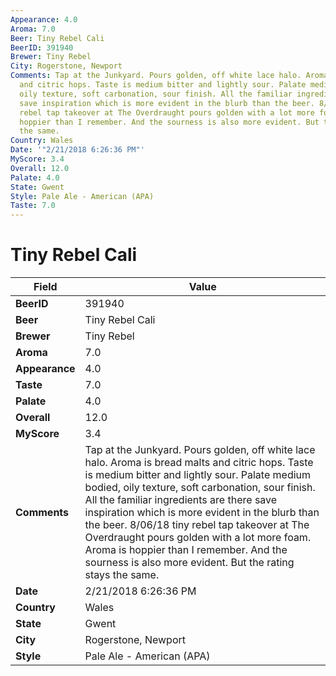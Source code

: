 ```yaml
---
Appearance: 4.0
Aroma: 7.0
Beer: Tiny Rebel Cali
BeerID: 391940
Brewer: Tiny Rebel
City: Rogerstone, Newport
Comments: Tap at the Junkyard. Pours golden, off white lace halo. Aroma is bread malts
  and citric hops. Taste is medium bitter and lightly sour. Palate medium bodied,
  oily texture, soft carbonation, sour finish. All the familiar ingredients are there
  save inspiration which is more evident in the blurb than the beer. 8/06/18 tiny
  rebel tap takeover at The Overdraught pours golden with a lot more foam. Aroma is
  hoppier than I remember. And the sourness is also more evident. But the rating stays
  the same.
Country: Wales
Date: '"2/21/2018 6:26:36 PM"'
MyScore: 3.4
Overall: 12.0
Palate: 4.0
State: Gwent
Style: Pale Ale - American (APA)
Taste: 7.0
---
```


# Tiny Rebel Cali

| Field         | Value |
|---------------|-------|
| **BeerID** | 391940 |
| **Beer** | Tiny Rebel Cali |
| **Brewer** | Tiny Rebel |
| **Aroma** | 7.0 |
| **Appearance** | 4.0 |
| **Taste** | 7.0 |
| **Palate** | 4.0 |
| **Overall** | 12.0 |
| **MyScore** | 3.4 |
| **Comments** | Tap at the Junkyard. Pours golden, off white lace halo. Aroma is bread malts and citric hops. Taste is medium bitter and lightly sour. Palate medium bodied, oily texture, soft carbonation, sour finish. All the familiar ingredients are there save inspiration which is more evident in the blurb than the beer. 8/06/18 tiny rebel tap takeover at The Overdraught pours golden with a lot more foam. Aroma is hoppier than I remember. And the sourness is also more evident. But the rating stays the same. |
| **Date** | 2/21/2018 6:26:36 PM |
| **Country** | Wales |
| **State** | Gwent |
| **City** | Rogerstone, Newport |
| **Style** | Pale Ale - American (APA) |
